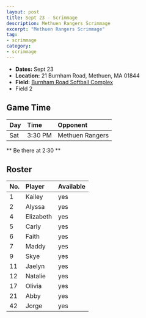 ```yaml
---
layout: post
title: Sept 23 - Scrimmage
description: Methuen Rangers Scrimmage
excerpt: "Methuen Rangers Scrimmage"
tag:
- scrimmage
category:
- scrimmage
---
```

* **Dates:** Sept 23
* **Location:** 21 Burnham Road, Methuen, MA 01844 
* **Field:** [Burnham Road Softball Complex](https://seanmerrow.github.io/heatgold/fields/methuen)
* Field 2

## Game Time

| Day | Time | Opponent         |
|:----|:-----|:-----------------|
| Sat | 3:30 PM  | Methuen Rangers |

** Be there at 2:30 **

## Roster

|No.|Player|Available|
|:---|:---------|:---|
|1   |Kailey    |yes|
|2   |Alyssa    |yes|
|4   |Elizabeth |yes|
|5   |Carly     |yes|
|6   |Faith     |yes|
|7   |Maddy     |yes|
|9   |Skye      |yes|
|11  |Jaelyn    |yes|
|12  |Natalie   |yes|
|17  |Olivia    |yes|
|21  |Abby      |yes|
|42  |Jorge     |yes|